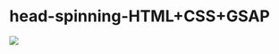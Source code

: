 # head-spinning-HTML+CSS+GSAP



![](https://github.com/GustavoRufato/myhead/blob/main/monkey-selfie.gif)
